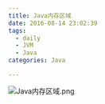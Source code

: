 ```yaml
---
title: Java内存区域
date: 2016-08-14 23:02:39
tags:
  - daily
  - JVM
  - Java
categories: Java

---
```


![Java内存区域.png](https://ooo.0o0.ooo/2016/08/14/57b08be587b3a.png)

